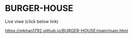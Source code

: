 # BURGER-HOUSE

Live viwe (click below link)

https://mkhan1792.github.io/BURGER-HOUSE/main/main.html

